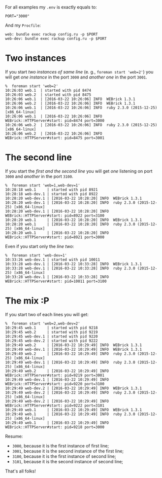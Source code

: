 For all examples my `.env` is exactly equals to:

```
PORT="3000"
```
And my `Procfile`:

```
web: bundle exec rackup config.ru -p $PORT
web-dev: bundle exec rackup config.ru -p $PORT
```

# Two instances

If you start _two instances of same line_ (e. g., `foreman start 'web=2'`) you
will get _one instance_ in the port `3000` and _another one_ in the port
`3001`.

    %  foreman start 'web=2'
    10:26:03 web.1  | started with pid 8474
    10:26:03 web.2  | started with pid 8475
    10:26:06 web.1  | [2016-03-22 10:26:06] INFO  WEBrick 1.3.1
    10:26:06 web.2  | [2016-03-22 10:26:06] INFO  WEBrick 1.3.1
    10:26:06 web.1  | [2016-03-22 10:26:06] INFO  ruby 2.3.0 (2015-12-25) [x86_64-linux]
    10:26:06 web.1  | [2016-03-22 10:26:06] INFO  WEBrick::HTTPServer#start: pid=8474 port=3000
    10:26:06 web.2  | [2016-03-22 10:26:06] INFO  ruby 2.3.0 (2015-12-25) [x86_64-linux]
    10:26:06 web.2  | [2016-03-22 10:26:06] INFO  WEBrick::HTTPServer#start: pid=8475 port=3001

# The second line

If you start the _first and the second line_ you will get _one_ listening on
port `3000` and _another_ in the port `3100`.

    %  foreman start 'web=1,web-dev=1'
    10:28:18 web.1     | started with pid 8921
    10:28:18 web-dev.1 | started with pid 8922
    10:28:20 web-dev.1 | [2016-03-22 10:28:20] INFO  WEBrick 1.3.1
    10:28:20 web-dev.1 | [2016-03-22 10:28:20] INFO  ruby 2.3.0 (2015-12-25) [x86_64-linux]
    10:28:20 web-dev.1 | [2016-03-22 10:28:20] INFO  WEBrick::HTTPServer#start: pid=8922 port=3100
    10:28:20 web.1     | [2016-03-22 10:28:20] INFO  WEBrick 1.3.1
    10:28:20 web.1     | [2016-03-22 10:28:20] INFO  ruby 2.3.0 (2015-12-25) [x86_64-linux]
    10:28:20 web.1     | [2016-03-22 10:28:20] INFO  WEBrick::HTTPServer#start: pid=8921 port=3000

Even if you start only the _line two_:

    %  foreman start 'web-dev=1'
    10:33:26 web-dev.1 | started with pid 10011
    10:33:28 web-dev.1 | [2016-03-22 10:33:28] INFO  WEBrick 1.3.1
    10:33:28 web-dev.1 | [2016-03-22 10:33:28] INFO  ruby 2.3.0 (2015-12-25) [x86_64-linux]
    10:33:28 web-dev.1 | [2016-03-22 10:33:28] INFO  WEBrick::HTTPServer#start: pid=10011 port=3100

# The mix :P

If you start two of each lines you will get:

    %  foreman start 'web=2,web-dev=2'
    10:29:45 web.1     | started with pid 9218
    10:29:45 web.2     | started with pid 9219
    10:29:45 web-dev.1 | started with pid 9220
    10:29:45 web-dev.2 | started with pid 9222
    10:29:49 web.2     | [2016-03-22 10:29:49] INFO  WEBrick 1.3.1
    10:29:49 web-dev.1 | [2016-03-22 10:29:49] INFO  WEBrick 1.3.1
    10:29:49 web.2     | [2016-03-22 10:29:49] INFO  ruby 2.3.0 (2015-12-25) [x86_64-linux]
    10:29:49 web-dev.1 | [2016-03-22 10:29:49] INFO  ruby 2.3.0 (2015-12-25) [x86_64-linux]
    10:29:49 web.2     | [2016-03-22 10:29:49] INFO  WEBrick::HTTPServer#start: pid=9219 port=3001
    10:29:49 web-dev.1 | [2016-03-22 10:29:49] INFO  WEBrick::HTTPServer#start: pid=9220 port=3100
    10:29:49 web-dev.2 | [2016-03-22 10:29:49] INFO  WEBrick 1.3.1
    10:29:49 web-dev.2 | [2016-03-22 10:29:49] INFO  ruby 2.3.0 (2015-12-25) [x86_64-linux]
    10:29:49 web-dev.2 | [2016-03-22 10:29:49] INFO  WEBrick::HTTPServer#start: pid=9222 port=3101
    10:29:49 web.1     | [2016-03-22 10:29:49] INFO  WEBrick 1.3.1
    10:29:49 web.1     | [2016-03-22 10:29:49] INFO  ruby 2.3.0 (2015-12-25) [x86_64-linux]
    10:29:49 web.1     | [2016-03-22 10:29:49] INFO  WEBrick::HTTPServer#start: pid=9218 port=3000

Resume:

* `3000`, because it is the first instance of first line;
* `3001`, because it is the second instance of the first line;
* `3100`, because it is the first instance of second line;
* `3101`, because it is the second instance of second line;

That's all folks!
